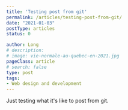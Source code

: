 ```yaml
---
title: 'Testing post from git'
permalink: /articles/testing-post-from-git/
date: "2021-01-03"
postType: articles
status: 0

author: Long
# description:
# image: vie-normale-au-quebec-en-2021.jpg
pageClass: article
# search: false
type: post
tags:
- Web design and development
---
```


Just testing what it's like to post from git.
